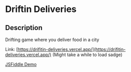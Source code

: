 # Driftin Deliveries

## Description
Drifting game where you deliver food in a city

Link: [https://drifitin-deliveries.vercel.app/](https://drifitin-deliveries.vercel.app/)
(Might take a while to load sadge)


[JSFiddle Demo](https://jsfiddle.net/aebelshajan/a7szw09d/2/)
